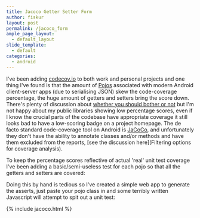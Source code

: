 ```yaml
---
title: Jacoco Getter Setter Form
author: fiskur
layout: post
permalink: /jacoco_form
ample_page_layout:
  - default_layout
slide_template:
  - default
categories:
  - android
---
```

I've been adding [codecov.io](https://codecov.io) to both work and personal projects and one thing I've found is that the amount of [Pojos](https://en.wikipedia.org/wiki/Plain_Old_Java_Object) associated with modern Android client-server apps (due to serialising JSON) skew the code-coverage percentage, the huge amount of getters and setters bring the score down. There's plenty of discussion about [whether you should bother or not](http://stackoverflow.com/questions/6197370/should-unit-tests-be-written-for-getter-and-setters) but I'm not happy about my public libraries showing low percentage scores, even if I know the crucial parts of the codebase have appropriate coverage it still looks bad to have a low-scoring badge on a project homepage. The de facto standard code-coverage tool on Android is [JaCoCo](https://github.com/jacoco/jacoco), and unfortunately they don't have the ability to annotate classes and/or methods and have them excluded from the reports, [see the discussion here](Filtering options for coverage analysis).

To keep the percentage scores reflective of actual 'real' unit test coverage I've been adding a basic/semi-useless test for each pojo so that all the getters and setters are covered:
<script src="https://gist.github.com/fiskurgit/cdfca240d9b387d6a15b.js"></script>

Doing this by hand is tedious so I've created a simple web app to generate the asserts, just paste your pojo class in and some terribly written Javascript will attempt to spit out a unit test:

{% include jacoco.html %}
